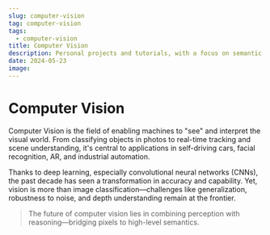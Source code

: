 ```yaml
---
slug: computer-vision
tag: computer-vision
tags:
  - computer-vision
title: Computer Vision
description: Personal projects and tutorials, with a focus on semantic segmentation and object detection.
date: 2024-05-23
image:
---
```

# Computer Vision

Computer Vision is the field of enabling machines to "see" and interpret the visual world. From classifying objects in photos to real-time tracking and scene understanding, it's central to applications in self-driving cars, facial recognition, AR, and industrial automation.

Thanks to deep learning, especially convolutional neural networks (CNNs), the past decade has seen a transformation in accuracy and capability. Yet, vision is more than image classification—challenges like generalization, robustness to noise, and depth understanding remain at the frontier.

> The future of computer vision lies in combining perception with reasoning—bridging pixels to high-level semantics.

